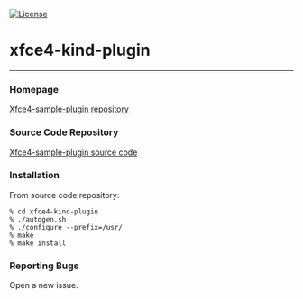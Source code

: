 [![License](https://img.shields.io/badge/License-GPL%20v2-blue.svg)](https://github.com/ru2saig/xfce4-kind-plugin/-/blob/master/COPYING)

# xfce4-kind-plugin



----

### Homepage

[Xfce4-sample-plugin repository](https://github.com/ru2saig/xfce4-kind-plugin/)

### Source Code Repository

[Xfce4-sample-plugin source code](https://github.com/ru2saig/xfce4-kind-plugin/)

### Installation

From source code repository: 

    % cd xfce4-kind-plugin
    % ./autogen.sh
	% ./configure --prefix=/usr/
    % make
    % make install

### Reporting Bugs
Open a new issue.

